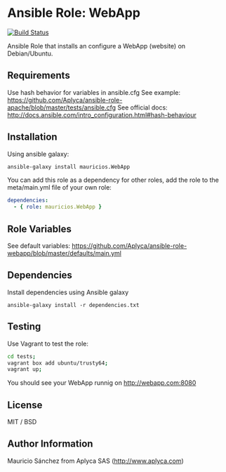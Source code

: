 # Ansible Role: WebApp

[![Build Status](https://travis-ci.org/Aplyca/ansible-role-webapp.svg?branch=master)](https://travis-ci.org/Aplyca/ansible-role-webapp)

Ansible Role that installs an configure a WebApp (website) on Debian/Ubuntu.

## Requirements

Use hash behavior for variables in ansible.cfg
See example: https://github.com/Aplyca/ansible-role-apache/blob/master/tests/ansible.cfg
See official docs: http://docs.ansible.com/intro_configuration.html#hash-behaviour

## Installation

Using ansible galaxy:
```bash
ansible-galaxy install mauricios.WebApp
```
You can add this role as a dependency for other roles, add the role to the meta/main.yml file of your own role:
```yaml
dependencies:
  - { role: mauricios.WebApp }
```

## Role Variables

See default variables: https://github.com/Aplyca/ansible-role-webapp/blob/master/defaults/main.yml

## Dependencies

Install dependencies using Ansible galaxy

`ansible-galaxy install -r dependencies.txt`

## Testing

Use Vagrant to test the role:

```bash
cd tests;
vagrant box add ubuntu/trusty64;
vagrant up;
```
You should see your WebApp runnig on http://webapp.com:8080

## License

MIT / BSD

## Author Information

Mauricio Sánchez from Aplyca SAS (http://www.aplyca.com)
